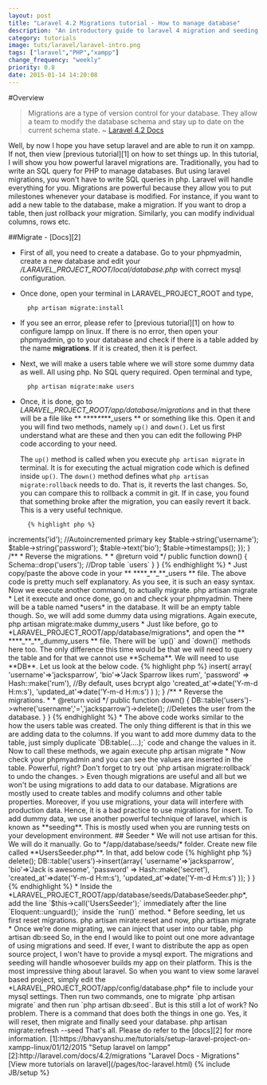 ```yaml
---
layout: post
title: "Laravel 4.2 Migrations tutorial - How to manage database"
description: "An introductory guide to laravel 4 migration and seeding. In this tutorial, i have shown the use of migration and seeding with a very basic example code."
category: tutorials
image: tuts/laravel/laravel-intro.png
tags: ["laravel","PHP","xampp"]
change_frequency: "weekly"
priority: 0.8
date: 2015-01-14 14:20:08
---
```


#Overview

> Migrations are a type of version control for your database. They allow a team to modify the database schema and stay up to date on the current schema state. ~ [Laravel 4.2 Docs](http://laravel.com/docs/4.2/migrations)

Well, by now I hope you have setup laravel and are able to run it on xampp. If not, then view [previous tutorial][1] on how to set things up. In this tutorial, I will show you how powerful laravel migrations are. Traditionally, you had to write an SQL query for PHP to manage databases. But using laravel migrations, you won't have to write SQL queries in php. Laravel will handle everything for you. Migrations are powerful because they allow you to put milestones whenever your database is modified. For instance, if you want to add a new table to the database, make a migration. If you want to drop a table, then just rollback your migration. Similarly, you can modify individual columns, rows etc.

##Migrate - [Docs][2]

* First of all, you need to create a database. Go to your phpmyadmin, create a new database and edit your */LARAVEL_PROJECT_ROOT/local/database.php* with correct mysql configuration.

* Once done, open your terminal in LARAVEL_PROJECT_ROOT and type,

        php artisan migrate:install

* If you see an error, please refer to [previous tutorial][1] on how to configure lampp on linux. If there is no error, then open your phpmyadmin, go to your database and check if there is a table added by the name **migrations**. If it is created, then it is perfect.

* Next, we will make a users table where we will store some dummy data as well. All using php. No SQL query required. Open terminal and type,

        php artisan migrate:make users

* Once, it is done, go to *LARAVEL_PROJECT_ROOT/app/database/migrations* and in that there will be a file like ** ****_**_**_users ** or something like this. Open it and you will find two methods, namely `up()` and `down()`. Let us first understand what are these and then you can edit the following PHP code according to your need.

  The `up()` method is called when you execute `php artisan migrate` in terminal. It is for executing the actual migration code which is defined inside `up()`. The `down()` method defines what `php artisan migrate:rollback` needs to do. That is, it reverts the last changes. So, you can compare this to rollback a commit in git. If in case, you found that something broke after the migration, you can easily revert it back. This is a very useful technique.

        {% highlight php %}
<?php

use Illuminate\Database\Schema\Blueprint;
use Illuminate\Database\Migrations\Migration;

class Users extends Migration {

	/**
	 * Run the migrations.
	 *
	 * @return void
	 */
	public function up()
	{
		Schema::create('users',function($table)
		{
			$table->increments('id'); //Autoincremented primary key
			$table->string('username');
			$table->string('password');
			$table->text('bio');
			$table->timestamps();
		});
	}

	/**
	 * Reverse the migrations.
	 *
	 * @return void
	 */
	public function down()
	{
		Schema::drop('users'); //Drop table `users`
	}

}
        {% endhighlight %}

* Just copy/paste the above code in your ** ****_**_**_users ** file. The above code is pretty much self explanatory. As you see, it is such an easy syntax. Now we execute another command, to actually migrate.

        php artisan migrate

* Let it execute and once done, go on and check your phpmyadmin. There will be a table named *users* in the database. It will be an empty table though. So, we will add some dummy data using migrations. Again execute,

        php artisan migrate:make dummy_users

* Just like before, go to *LARAVEL_PROJECT_ROOT/app/database/migrations*, and open the ** ****_**_**_dummy_users ** file. There will be `up()` and `down()` methods here too. The only difference this time would be that we will need to query the table and for that we cannot use **Schema**. We will need to use **DB**. Let us look at the below code.

        {% highlight php %}
<?php

use Illuminate\Database\Schema\Blueprint;
use Illuminate\Database\Migrations\Migration;

class DummyUsers extends Migration {

	/**
	 * Run the migrations.
	 *
	 * @return void
	 */
	public function up()
	{
		DB::table('users')->insert(
			array(
			'username'=>'jacksparrow',
			'bio'=>'Jack Sparrow likes rum',
			'password' => Hash::make('rum'), //By default, uses bcrypt algo
			'created_at'=>date('Y-m-d H:m:s'),
			'updated_at'=>date('Y-m-d H:m:s')
			)
			);
	}

	/**
	 * Reverse the migrations.
	 *
	 * @return void
	 */
	public function down()
	{
		DB::table('users')->where('username','=','jacksparrow')->delete(); //Deletes the user from the database.
	}

}
        {% endhighlight %}

* The above code works similar to the how the users table was created. The only thing different is that in this we are adding data to the columns. If you want to add more dummy data to the table, just simply duplicate `DB:table(....);` code and change the values in it. Now to call these methods, we again execute

        php artisan migrate

* Now check your phpmyadmin and you can see the values are inserted in the table. Powerful, right? Don't forget to try out `php artisan migrate:rollback` to undo the changes.

> Even though migrations are useful and all but we won't be using migrations to add data to our database. Migrations are mostly used to create tables and modify columns and other table properties. Moreover, if you use migrations, your data will interfere with production data. Hence, it is a bad practice to use migrations for insert. To add dummy data, we use another powerful technique of laravel, which is known as **seeding**. This is mostly used when you are running tests on your development environment. 

## Seeder

* We will not use artisan for this. We will do it manually. Go to */app/database/seeds/* folder. Create new file called **UsersSeeder.php**. In that, add below code

        {% highlight php %}
<?php

class UsersSeeder extends Seeder
{

public function run()
{
    DB::table('users')->delete();
    DB::table('users')->insert(array(
			'username'=>'jacksparrow',
			'bio'=>'Jack is awesome',
			'password' => Hash::make('secret'),
			'created_at'=>date('Y-m-d H:m:s'),
			'updated_at'=>date('Y-m-d H:m:s')
			));
}

}
        {% endhighlight %}


* Inside the *LARAVEL_PROJECT_ROOT/app/database/seeds/DatabaseSeeder.php*, add the line `$this->call('UsersSeeder');` immediately after the line `Eloquent::unguard();` inside the `run()` method.

* Before seeding, let us first reset migrations.

        php artisan mirate:reset

  and now,

        php artisan migrate

* Once we’re done migrating, we can inject that user into our table,

        php artisan db:seed

So, in the end I would like to point out one more advantage of using migrations and seed. If ever, I want to distribute the app as open source project, I won't have to provide a mysql export. The migrations and seeding will handle whosoever builds my app on their platform. This is the most impressive thing about laravel. So when you want to view some laravel based project, simply edit the *LARAVEL_PROJECT_ROOT/app/config/database.php* file to include your mysql settings. Then run two commands, one to migrate `php artisan migrate` and then run `php artisan db:seed`. But is this still a lot of work? No problem. There is a command that does both the things in one go. Yes, it will reset, then migrate and finally seed your database.

       php artisan migrate:refresh --seed

That's all. Please do refer to the [docs][2] for more information.

[1]:https://bhavyanshu.me/tutorials/setup-laravel-project-on-xampp-linux/01/12/2015 "Setup laravel on lampp"
[2]:http://laravel.com/docs/4.2/migrations "Laravel Docs - Migrations"
                

[View more tutorials on laravel](/pages/toc-laravel.html)

{% include JB/setup %}
